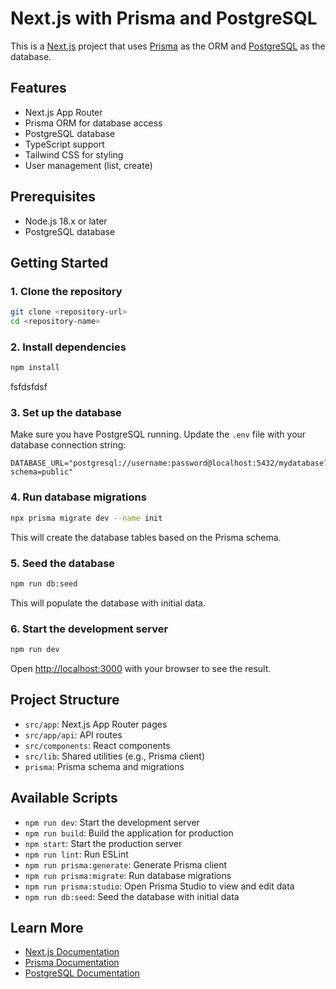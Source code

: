 # Next.js with Prisma and PostgreSQL

This is a [Next.js](https://nextjs.org/) project that uses [Prisma](https://www.prisma.io/) as the ORM and [PostgreSQL](https://www.postgresql.org/) as the database.

## Features

- Next.js App Router
- Prisma ORM for database access
- PostgreSQL database
- TypeScript support
- Tailwind CSS for styling
- User management (list, create)

## Prerequisites

- Node.js 18.x or later
- PostgreSQL database

## Getting Started

### 1. Clone the repository

```bash
git clone <repository-url>
cd <repository-name>
```

### 2. Install dependencies

```bash
npm install
```
fsfdsfdsf
### 3. Set up the database

Make sure you have PostgreSQL running. Update the `.env` file with your database connection string:

```
DATABASE_URL="postgresql://username:password@localhost:5432/mydatabase?schema=public"
```

### 4. Run database migrations

```bash
npx prisma migrate dev --name init
```

This will create the database tables based on the Prisma schema.

### 5. Seed the database

```bash
npm run db:seed
```

This will populate the database with initial data.

### 6. Start the development server

```bash
npm run dev
```

Open [http://localhost:3000](http://localhost:3000) with your browser to see the result.

## Project Structure

- `src/app`: Next.js App Router pages
- `src/app/api`: API routes
- `src/components`: React components
- `src/lib`: Shared utilities (e.g., Prisma client)
- `prisma`: Prisma schema and migrations

## Available Scripts

- `npm run dev`: Start the development server
- `npm run build`: Build the application for production
- `npm start`: Start the production server
- `npm run lint`: Run ESLint
- `npm run prisma:generate`: Generate Prisma client
- `npm run prisma:migrate`: Run database migrations
- `npm run prisma:studio`: Open Prisma Studio to view and edit data
- `npm run db:seed`: Seed the database with initial data

## Learn More

- [Next.js Documentation](https://nextjs.org/docs)
- [Prisma Documentation](https://www.prisma.io/docs)
- [PostgreSQL Documentation](https://www.postgresql.org/docs/)
